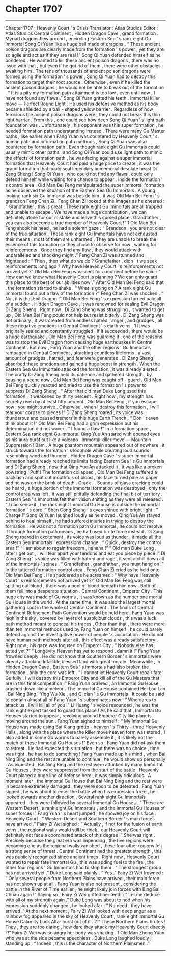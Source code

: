 
# Chapter 1707


---

Chapter 1707 : Heavenly Court ’ s Crisis
Translator :
Atlas Studios
Editor :
Atlas Studios
Central Continent , Hidden Dragon Cave , grand formation .
Myriad dragons flew around , encircling Eastern Sea ’ s rank eight Gu Immortal Song Qi Yuan like a huge ball made of dragons .
“ These ancient poison dragons are clearly made from the formation ’ s power , yet they are so agile and act as if they are real !” Song Qi Yuan defended himself as he pondered .
He wanted to kill these ancient poison dragons , there was no issue with that , but even if he got rid of them , there were other obstacles awaiting him .
The tens of thousands of ancient poison dragons were formed using the formation ’ s power , Song Qi Yuan had to destroy this formation to target their root source . Otherwise , even if he killed the ancient poison dragons , he would not be able to break out of the formation .
“ It is a pity my formation path attainment is too low , even until now , I have not found any flaws .” Song Qi Yuan gritted his teeth .
Immortal killer move — Perfect Round Light .
He used his defensive method as his body became shielded by a ball - shaped yellow barrier .
Regardless of how ferocious the ancient poison dragons were , they could not break this thin light barrier .
From this , one could see how deep Song Qi Yuan ’ s light path foundation was . Unfortunately , his opponent was this super formation , he needed formation path understanding instead .
There were many Gu Master paths , like earlier when Fang Yuan was countered by Heavenly Court ’ s human path and information path methods , Song Qi Yuan was also countered by formation path .
Even though rank eight Gu Immortals could usually mimic other paths , and Song Qi Yuan could use light path to mimic the effects of formation path , he was facing against a super immortal formation that Heavenly Court had paid a huge price to create , it was the grand formation that could seal legendary immemorial desolate beast Di Zang Sheng !
Song Qi Yuan , who could not find any flaws , could only defend himself while waiting for a chance to appear .
Inside the formation ’ s control area , Old Man Bei Feng manipulated the super immortal formation as he observed the situation of the Eastern Sea Gu Immortals .
A young looking rank six Gu Immortal was beside him , it was Old Man Bei Feng ’ s grandson Feng Chan Zi .
Feng Chan Zi looked at the images as he cheered : “ Grandfather , this is great ! These rank eight Gu Immortals are all trapped and unable to escape . We have made a huge contribution , we can definitely atone for our mistake and leave this cursed place . Grandfather , you can also become a true member of Heavenly Court !”
1
Old Man Bei Feng shook his head , he had a solemn gaze : “ Grandson , you are not clear of the true situation . These rank eight Gu Immortals have not exhausted their means , most of them are unharmed . They are unable to break the essence of this formation so they chose to observe for now , waiting for reinforcements . Once they find any flaw , they would attack with unparalleled and shocking might .”
Feng Chan Zi was stunned and frightened : “ Then , then what do we do ? Grandfather , didn ’ t we seek reinforcements long ago ? Why have Heavenly Court ’ s reinforcements not arrived yet ?”
Old Man Bei Feng was silent for a moment before he said : “ How can we know what Heavenly Court is planning ? We can only guard this place to the best of our abilities now .”
After Old Man Bei Feng said that , the formation started to shake .
“ What is going on ? A rank eight Gu Immortal found out a flaw of the formation ?” Feng Chan Zi was shocked .
“ No , it is that Evil Dragon !” Old Man Bei Feng ’ s expression turned pale all of a sudden .
Hidden Dragon Cave , it was renowned for sealing Evil Dragon Di Zang Sheng . Right now , Di Zang Sheng was struggling , it wanted to get up , Old Man Bei Feng could not help but resist bitterly .
Di Zang Sheng was not ordinary , it was created from endless hatred , anger , and grudges , all these negative emotions in Central Continent ’ s earth veins .
1
It was originally sealed and constantly struggled , if it succeeded , there would be a huge earthquake .
Old Man Bei Feng was guarding it , one of the reasons was to stop the Evil Dragon from causing huge earthquakes in Central Continent .
But now , Fang Yuan and the other regions ’ Gu Immortals rampaged in Central Continent , attacking countless lifeforms , a vast amount of grudges , hatred , and fear were generated .
Di Zang Sheng absorbed these emotions and gained a huge boost in strength .
When the Eastern Sea Gu Immortals attacked the formation , it was already alerted .
The crafty Di Zang Sheng held its patience and gathered strength , by causing a scene now , Old Man Bei Feng was caught off - guard .
Old Man Bei Feng quickly reacted and tried to use the formation ’ s power to suppress Di Zang Sheng .
“ After that old man Duke Long used this formation , it weakened by thirty percent . Right now , my strength has secretly risen by at least fifty percent , Old Man Bei Feng , if you escape now , you might survive . Otherwise , when I destroy this formation , I will tear your corpse to pieces !” Di Zang Sheng roared , its voice was thunderous and caused tremors in this huge Earth Trench .
“ Don ’ t even think about it !” Old Man Bei Feng had a grim expression but his determination did not waver .
“ I found a flaw !” In a formation space , Eastern Sea rank eight Gu Immortal Qing Yue An stared with opened eyes as his aura burst out like a volcano .
Immortal killer move — Mountain Suppression !
Bam .
A huge phantom mountain appeared out of nowhere , it struck towards the formation ’ s loophole while creating loud sounds resembling wind and thunder .
Hidden Dragon Cave ’ s super immortal formation had already reached its limits facing Eastern Sea ’ s Gu Immortals and Di Zang Sheng , now that Qing Yue An attacked it , it was like a broken bowstring .
Puff !
The formation collapsed , Old Man Bei Feng suffered a backlash and spat out mouthfuls of blood , his face turned pale as paper and he was on the brink of death .
Crack …
Sounds of glass cracking could be heard , a huge portion of the immortal formation was destroyed , only the control area was left , it was still pitifully defending the final bit of territory .
Eastern Sea ’ s immortals felt their vision shifting as they were all released .
“ I can sense it , the rank eight Immortal Gu House is outside the immortal formation ’ s core !” Shen Cong Sheng ’ s eyes shined with bright light .
“ Charge !” Song Qi Yuan laughed loudly as he moved .
Qing Yue An stayed behind to heal himself , he had suffered injuries in trying to destroy the formation . He was not a formation path Gu Immortal , he could not resolve it through formation path means , he had used brute force instead .
Di Zang Sheng roared in excitement , its voice was loud as thunder , it made all the Eastern Sea immortals ’ expressions change .
“ Quick , destroy the control area !”
“ I am about to regain freedom , hahaha !”
“ Old man Duke Long , after I get out , I will tear apart your tendons and eat you piece by piece !”
Di Zang Sheng ’ s voice was filled with hatred and rage , it sent a chill down all of the immortals ’ spines .
“ Grandfather , grandfather , you must hang on !” In the tattered formation control area , Feng Chan Zi cried as he held onto Old Man Bei Feng . He shuddered as he screamed : “ Why have Heavenly Court ’ s reinforcements not arrived yet ?!”
Old Man Bei Feng was still spitting out blood , there was a pool of blood beneath him now .
Both of them fell into a desperate situation .
Central Continent , Emperor City .
This huge city was made of Gu worms , it was known as the number one mortal Gu House in the world .
At the same time , it was also the largest mortal gathering spot in the whole of Central Continent .
The finals of Central Continent Refinement Path Convention would be held here .
Fang Yuan was high in the sky , covered by layers of auspicious clouds , this was a luck path method meant to conceal his traces .
Other than that , there were more than ten immortal methods used by Fang Yuan on himself , he could barely defend against the investigative power of people ’ s accusation .
He did not have human path methods after all , this effect was already satisfactory .
Right now , his gaze was focused on Emperor City .
“ Nobody else has acted yet ?”
“ Longevity Heaven has yet to respond , damn it !”
Fang Yuan frowned deeply .
He did not know that Southern Border ’ s immortals were already attacking Infallible blessed land with great morale . Meanwhile , in Hidden Dragon Cave , Eastern Sea ’ s immortals had also broken the formation , only the core was left .
“ I cannot let Heavenly Court repair fate Gu fully . I will destroy this Emperor City and kill all of the Gu Masters that are in this final competition !”
Fang Yuan ordered , an Immortal Gu House crashed down like a meteor .
The Immortal Gu House contained Hei Lou Lan , Bai Ning Bing , Ying Wu Xie , and Qi clan ’ s Gu Immortals . It could be said to contain almost all of Fang Yuan ’ s subordinates now !
“ Who dares to attack us , I will kill all of you !” Li Huang ’ s voice resounded , he was the rank eight expert tasked to guard this place !
As he said that , Immortal Gu Houses started to appear , revolving around Emperor City like planets moving around the sun .
Fang Yuan sighed to himself : “ My Immortal Gu House was made using Bai Xiang grotto - heaven ’ s Thirty - three Heavenly Halls , along with the place where the killer move heaven form was stored , I also added in some Gu worms to barely assemble it , it is likely not the match of these Immortal Gu Houses !”
Even so , Fang Yuan did not ask them to retreat .
He had expected this situation , but there was no choice , time was tight , he had to do something !
Fang Yuan made up his mind , when Bai Ning Bing and the rest are unable to continue , he would show up personally .
As expected , Bai Ning Bing and the rest were attacked by many Immortal Gu Houses , they were suppressed from the start of the battle .
Heavenly Court placed a huge line of defense here , it was simply ridiculous .
A moment later , the Immortal Gu House that Bai Ning Bing and the rest were in became extremely damaged , they were soon to be defeated .
Fang Yuan sighed , he was about to enter the battle when his expression froze , he looked towards another direction .
Several rank eight Gu Immortals appeared , they were followed by several Immortal Gu Houses .
“ These are Western Desert ’ s rank eight Gu Immortals , and the Immortal Gu Houses of super forces !” Fang Yuan ’ s heart jumped , he showed joy on his face .
Heavenly Court .
“ Western Desert and Southern Border ’ s main forces have arrived .” Fairy Zi Wei sighed : “ Actually , if not for the fusion of earth veins , the regional walls would still be thick , our Heavenly Court will definitely not face a coordinated attack of this degree !”
She was right .
Precisely because the great era was impending , the five regions were becoming one as the regional walls vanished , these four other regions felt a strong sense of threat .
Central Continent had the greatest strength , this was publicly recognized since ancient times .
Right now , Heavenly Court wanted to repair fate Immortal Gu , this was adding fuel to the fire , the other four regions ’ Gu Immortals had to stop them .
“ The strongest group has not arrived yet .” Duke Long said plainly .
“ Yes .” Fairy Zi Wei frowned : “ Only several people from Northern Plains have arrived , their main force has not shown up at all . Fang Yuan is also not present , considering the battle in the River of Time earlier , he might likely join forces with Bing Sai Chuan again !”
Saying so , Fairy Zi Wei gritted her teeth : “ Let me deduce with all of my strength again .”
Duke Long was about to nod when his expression suddenly changed , he looked afar : “ No need , they have arrived .”
At the next moment , Fairy Zi Wei looked with deep anger as a rainbow fog appeared in the sky of Heavenly Court , rank eight Immortal Gu House Calamity Luck Altar burst out of it .
2
“ These Northern Plains brutes ! They , they are too daring , how dare they attack my Heavenly Court directly ?!” Fairy Zi Wei was so angry her body was shaking .
1
Old Man Zheng Yuan who was at the side became speechless .
Duke Long laughed loudly , standing up : “ Indeed , this is the character of Northern Plainsmen .”

---

